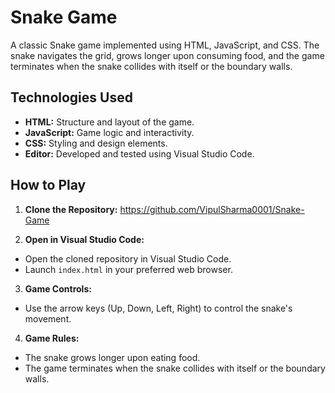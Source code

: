 # Snake Game

A classic Snake game implemented using HTML, JavaScript, and CSS. The snake navigates the grid, grows longer upon consuming food, and the game terminates when the snake collides with itself or the boundary walls.

## Technologies Used

- **HTML:** Structure and layout of the game.
- **JavaScript:** Game logic and interactivity.
- **CSS:** Styling and design elements.
- **Editor:** Developed and tested using Visual Studio Code.

## How to Play

1. **Clone the Repository:**
https://github.com/VipulSharma0001/Snake-Game

2. **Open in Visual Studio Code:**
- Open the cloned repository in Visual Studio Code.
- Launch `index.html` in your preferred web browser.

3. **Game Controls:**
- Use the arrow keys (Up, Down, Left, Right) to control the snake's movement.

4. **Game Rules:**
- The snake grows longer upon eating food.
- The game terminates when the snake collides with itself or the boundary walls.

